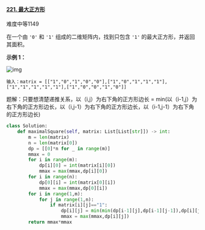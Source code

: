 #### [221. 最大正方形](https://leetcode.cn/problems/maximal-square/)

难度中等1149

在一个由 `'0'` 和 `'1'` 组成的二维矩阵内，找到只包含 `'1'` 的最大正方形，并返回其面积。

 

**示例 1：**

![img](https://assets.leetcode.com/uploads/2020/11/26/max1grid.jpg)

```
输入：matrix = [["1","0","1","0","0"],["1","0","1","1","1"],["1","1","1","1","1"],["1","0","0","1","0"]]
```

题解：只要想清楚递推关系，以（i,j）为右下角的正方形边长 =  min(以（i-1,j）为右下角的正方形边长，以（i,j-1）为右下角的正方形边长，以（i-1,j-1）为右下角的正方形边长)

```python
class Solution:
    def maximalSquare(self, matrix: List[List[str]]) -> int:
        m = len(matrix)
        n = len(matrix[0])
        dp = [[0]*n for _ in range(m)]
        mmax = 0
        for i in range(m):
            dp[i][0] = int(matrix[i][0])
            mmax = max(mmax,dp[i][0])
        for i in range(n):
            dp[0][i] = int(matrix[0][i]) 
            mmax = max(mmax,dp[0][i])
        for i in range(1,m):
            for j in range(1,n):
                if matrix[i][j]=="1":
                    dp[i][j] = min(min(dp[i-1][j],dp[i-1][j-1]),dp[i][j-1])+1
                    mmax = max(mmax,dp[i][j])
        return mmax*mmax
```

